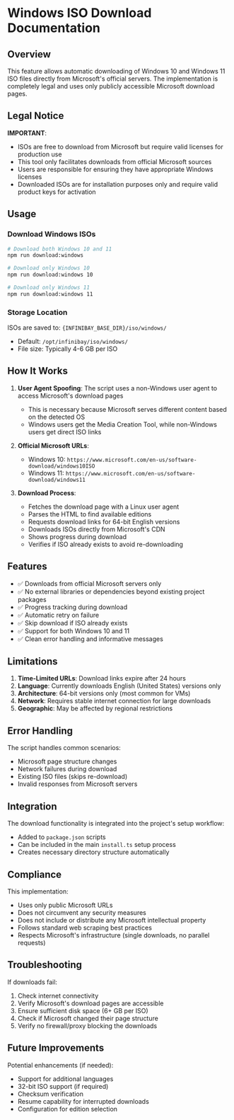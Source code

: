 # Windows ISO Download Documentation

## Overview

This feature allows automatic downloading of Windows 10 and Windows 11 ISO files directly from Microsoft's official servers. The implementation is completely legal and uses only publicly accessible Microsoft download pages.

## Legal Notice

**IMPORTANT**: 
- ISOs are free to download from Microsoft but require valid licenses for production use
- This tool only facilitates downloads from official Microsoft sources
- Users are responsible for ensuring they have appropriate Windows licenses
- Downloaded ISOs are for installation purposes only and require valid product keys for activation

## Usage

### Download Windows ISOs

```bash
# Download both Windows 10 and 11
npm run download:windows

# Download only Windows 10
npm run download:windows 10

# Download only Windows 11
npm run download:windows 11
```

### Storage Location

ISOs are saved to: `{INFINIBAY_BASE_DIR}/iso/windows/`
- Default: `/opt/infinibay/iso/windows/`
- File size: Typically 4-6 GB per ISO

## How It Works

1. **User Agent Spoofing**: The script uses a non-Windows user agent to access Microsoft's download pages
   - This is necessary because Microsoft serves different content based on the detected OS
   - Windows users get the Media Creation Tool, while non-Windows users get direct ISO links

2. **Official Microsoft URLs**: 
   - Windows 10: `https://www.microsoft.com/en-us/software-download/windows10ISO`
   - Windows 11: `https://www.microsoft.com/en-us/software-download/windows11`

3. **Download Process**:
   - Fetches the download page with a Linux user agent
   - Parses the HTML to find available editions
   - Requests download links for 64-bit English versions
   - Downloads ISOs directly from Microsoft's CDN
   - Shows progress during download
   - Verifies if ISO already exists to avoid re-downloading

## Features

- ✅ Downloads from official Microsoft servers only
- ✅ No external libraries or dependencies beyond existing project packages
- ✅ Progress tracking during download
- ✅ Automatic retry on failure
- ✅ Skip download if ISO already exists
- ✅ Support for both Windows 10 and 11
- ✅ Clean error handling and informative messages

## Limitations

1. **Time-Limited URLs**: Download links expire after 24 hours
2. **Language**: Currently downloads English (United States) versions only
3. **Architecture**: 64-bit versions only (most common for VMs)
4. **Network**: Requires stable internet connection for large downloads
5. **Geographic**: May be affected by regional restrictions

## Error Handling

The script handles common scenarios:
- Microsoft page structure changes
- Network failures during download
- Existing ISO files (skips re-download)
- Invalid responses from Microsoft servers

## Integration

The download functionality is integrated into the project's setup workflow:
- Added to `package.json` scripts
- Can be included in the main `install.ts` setup process
- Creates necessary directory structure automatically

## Compliance

This implementation:
- Uses only public Microsoft URLs
- Does not circumvent any security measures
- Does not include or distribute any Microsoft intellectual property
- Follows standard web scraping best practices
- Respects Microsoft's infrastructure (single downloads, no parallel requests)

## Troubleshooting

If downloads fail:
1. Check internet connectivity
2. Verify Microsoft's download pages are accessible
3. Ensure sufficient disk space (6+ GB per ISO)
4. Check if Microsoft changed their page structure
5. Verify no firewall/proxy blocking the downloads

## Future Improvements

Potential enhancements (if needed):
- Support for additional languages
- 32-bit ISO support (if required)
- Checksum verification
- Resume capability for interrupted downloads
- Configuration for edition selection